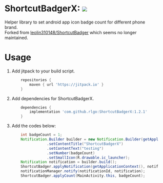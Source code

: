 ShortcutBadgerX: [![](https://jitpack.io/v/rlgo/ShortcutBadgerX.svg)](https://jitpack.io/#rlgo/ShortcutBadgerX)
===================================
Helper library to set android app icon badge count for different phone brand.\
Forked from [leolin310148/ShortcutBadger](https://github.com/leolin310148/ShortcutBadger) which seems no longer maintained.

Usage
===================================

1. Add jitpack to your build script.
    ```gradle
        repositories {
            maven { url 'https://jitpack.io' }
        }
    ```
2. Add dependencies for ShortcutBadgerX.
    ```gradle     
        dependencies {
            implementation 'com.github.rlgo:ShortcutBadgerX:1.2.1'
        }
    ```
3. Add the codes below:
    ```java
        int badgeCount = 1;
        Notification.Builder builder = new Notification.Builder(getApplicationContext())
                    .setContentTitle("ShortcutBadgerX")
                    .setContentText("testing")
                    .setNumber(badgeCount)
                    .setSmallIcon(R.drawable.ic_launcher);
        Notification notification = builder.build();
        ShortcutBadger.applyNotification(getApplicationContext(), notification, badgeCount);
        notificationManager.notify(notificationId, notification);
        ShortcutBadger.applyCount(MainActivity.this, badgeCount);
    ```
